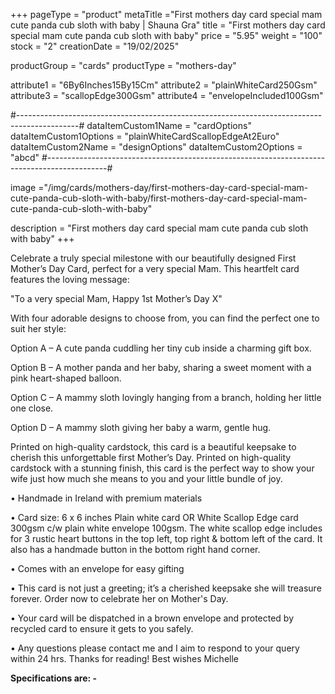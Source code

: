 +++
pageType = "product"
metaTitle ="First mothers day card special mam cute panda cub sloth with baby | Shauna Gra"
title = "First mothers day card special mam cute panda cub sloth with baby"
price = "5.95"
weight = "100"
stock = "2"
creationDate = "19/02/2025"
 
productGroup = "cards"
productType = "mothers-day"
 
attribute1 = "6By6Inches15By15Cm" 
attribute2 = "plainWhiteCard250Gsm" 
attribute3 = "scallopEdge300Gsm" 
attribute4 = "envelopeIncluded100Gsm" 
 
#---------------------------------------------------------------------------------------------#
dataItemCustom1Name = "cardOptions"
dataItemCustom1Options = "plainWhiteCardScallopEdgeAt2Euro"
dataItemCustom2Name = "designOptions" 
dataItemCustom2Options = "abcd" 
#---------------------------------------------------------------------------------------------#
 
image ="/img/cards/mothers-day/first-mothers-day-card-special-mam-cute-panda-cub-sloth-with-baby/first-mothers-day-card-special-mam-cute-panda-cub-sloth-with-baby"
 
description = "First mothers day card special mam cute panda cub sloth with baby"
+++

Celebrate a truly special milestone with our beautifully designed First Mother’s Day Card, perfect for a very special Mam. This heartfelt card features the loving message:

"To a very special Mam, Happy 1st Mother’s Day X"

With four adorable designs to choose from, you can find the perfect one to suit her style:

Option A – A cute panda cuddling her tiny cub inside a charming gift box.

Option B – A mother panda and her baby, sharing a sweet moment with a pink heart-shaped balloon.

Option C – A mammy sloth lovingly hanging from a branch, holding her little one close.

Option D – A mammy sloth giving her baby a warm, gentle hug.

Printed on high-quality cardstock, this card is a beautiful keepsake to cherish this unforgettable first Mother’s Day.
Printed on high-quality cardstock with a stunning finish, this card is the perfect way to show your wife just how much she means to you and your little bundle of joy.

• Handmade in Ireland with premium materials

• Card size: 6 x 6 inches Plain white card OR White Scallop Edge card 300gsm c/w plain white envelope 100gsm. The white scallop edge includes for 3 rustic heart buttons in the top left, top right & bottom left of the card. It also has a handmade button in the bottom right hand corner.

• Comes with an envelope for easy gifting

• This card is not just a greeting; it’s a cherished keepsake she will treasure forever. Order now to celebrate her on Mother's Day.

• Your card will be dispatched in a brown envelope and protected by recycled card to ensure it gets to you safely.

• Any questions please contact me and I aim to respond to your query within 24 hrs. Thanks for reading! Best wishes Michelle

**Specifications are: -**
